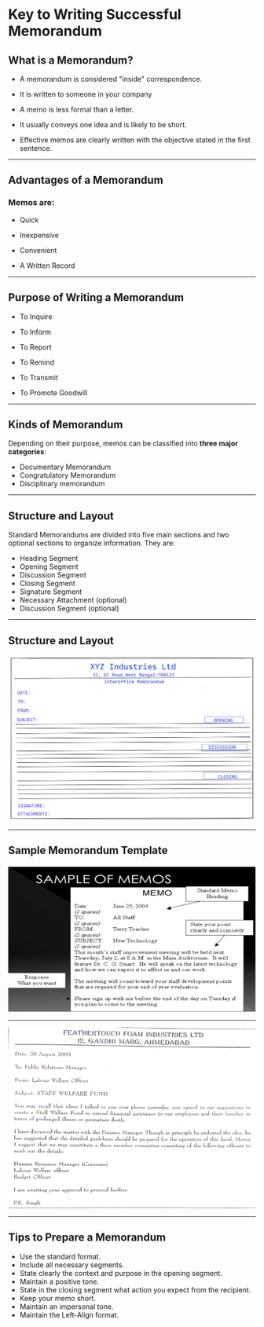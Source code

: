 # Key to Writing Successful Memorandum

## What is a Memorandum?

- A memorandum is considered "inside" correspondence.

- It is written to someone in your company
- A memo is less formal than a letter.

- It usually conveys one idea and is likely to be short.

- Effective memos are clearly written with the objective stated in the first sentence.
---
## Advantages of a Memorandum
### **Memos are:**

- Quick

- Inexpensive

- Convenient

- A Written Record
---
## Purpose of Writing a Memorandum
- To Inquire

- To Inform

- To Report

- To Remind

- To Transmit

 - To Promote Goodwill
 ---
 ## Kinds of Memorandum
Depending on their purpose, memos can be classified
into **three major categories**:

- Documentary Memorandum
- Congratulatory Memorandum
- Disciplinary memorandum
---
## Structure and Layout
Standard Memorandums are divided into five main sections and two optional sections to organize   information. They are:
- Heading Segment
- Opening Segment
- Discussion Segment
- Closing Segment
- Signature Segment
- Necessary Attachment (optional)
- Discussion Segment (optional)
---
## Structure and Layout
![Structure and Layout of memorandum](https://raw.githubusercontent.com/CollegePartner/CollegePartner_Notes/main/Notes/1st_Year/1st_sem/subjects_1st_sem/HSMC101(Professional-Communication)/Communication/IMAGES/memorandum.png)

---
## Sample Memorandum Template
![Sample Memorandum Template](https://raw.githubusercontent.com/CollegePartner/CollegePartner_Notes/main/Notes/1st_Year/1st_sem/subjects_1st_sem/HSMC101(Professional-Communication)/Communication/IMAGES/7.png)

---

![Example of a Memorandum Template](https://raw.githubusercontent.com/CollegePartner/CollegePartner_Notes/main/Notes/1st_Year/1st_sem/subjects_1st_sem/HSMC101(Professional-Communication)/Communication/IMAGES/6.png)


---
## Tips to Prepare a Memorandum
- Use the standard format.
- Include all necessary segments.
- State clearly the context and purpose in the opening segment.
- Maintain a positive tone.
- State in the closing segment what action you expect from the recipient.
- Keep your memo short.
- Maintain an impersonal tone.
- Maintain the Left-Align format. 
